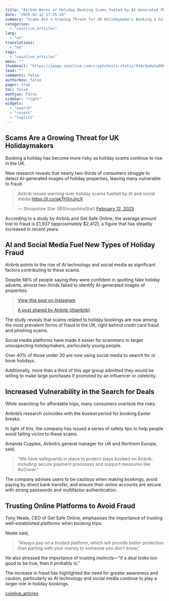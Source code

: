 ```yaml
---
title: "Airbnb Warns of Holiday Booking Scams Fueled by AI-Generated Photos"
date: "2025-02-12 17:35:26"
summary: "Scams Are a Growing Threat for UK Holidaymakers Booking a holiday has become more risky as holiday scams continue to rise in the UK. New research reveals that nearly two-thirds of consumers struggle to detect AI-generated images of holiday properties, leaving many vulnerable to fraud.Airbnb issues warning over holiday scams..."
categories:
  - "coinlive_articles"
lang:
  - "en"
translations:
  - "en"
tags:
  - "coinlive_articles"
menu: ""
thumbnail: "https://image.coinlive.com/cryptotwits-static/54dc9ada1a896792567646181a3826a9.jpeg"
lead: ""
comments: false
authorbox: false
pager: true
toc: false
mathjax: false
sidebar: "right"
widgets:
  - "search"
  - "recent"
  - "taglist"
---
```


Scams Are a Growing Threat for UK Holidaymakers
-----------------------------------------------

Booking a holiday has become more risky as holiday scams continue to rise in the UK.

New research reveals that nearly two-thirds of consumers struggle to detect AI-generated images of holiday properties, leaving many vulnerable to fraud.

> Airbnb issues warning over holiday scams fuelled by AI and social media <https://t.co/ak7HXnJncX>
> 
> — Shropshire Star (@ShropshireStar) [February 12, 2025](https://twitter.com/ShropshireStar/status/1889527535928582522?ref_src=twsrc%5Etfw)

According to a study by Airbnb and Get Safe Online, the average amount lost to fraud is £1,937 (approximately $2,412), a figure that has steadily increased in recent years.

AI and Social Media Fuel New Types of Holiday Fraud
---------------------------------------------------

Airbnb points to the rise of AI technology and social media as significant factors contributing to these scams.

Despite 68% of people saying they were confident in spotting fake holiday adverts, almost two-thirds failed to identify AI-generated images of properties.

> [View this post on Instagram](https://www.instagram.com/p/DFp90RoRC6t/?utm_source=ig_embed&utm_campaign=loading) 
> 
> [A post shared by Airbnb (@airbnb)](https://www.instagram.com/p/DFp90RoRC6t/?utm_source=ig_embed&utm_campaign=loading)

The study reveals that scams related to holiday bookings are now among the most prevalent forms of fraud in the UK, right behind credit card fraud and phishing scams.

Social media platforms have made it easier for scammers to target unsuspecting holidaymakers, particularly young people.

Over 40% of those under 30 are now using social media to search for or book holidays.

Additionally, more than a third of this age group admitted they would be willing to make large purchases if promoted by an influencer or celebrity.

Increased Vulnerability in the Search for Deals
-----------------------------------------------

While searching for affordable trips, many consumers overlook the risks.

Airbnb’s research coincides with the busiest period for booking Easter breaks.

In light of this, the company has issued a series of safety tips to help people avoid falling victim to these scams.

Amanda Cupples, Airbnb’s general manager for UK and Northern Europe, said,

> "We have safeguards in place to protect stays booked on Airbnb, including secure payment processes and support measures like AirCover."

The company advises users to be cautious when making bookings, avoid paying by direct bank transfer, and ensure their online accounts are secure with strong passwords and multifactor authentication.

Trusting Online Platforms to Avoid Fraud
----------------------------------------

Tony Neate, CEO of Get Safe Online, emphasises the importance of trusting well-established platforms when booking trips.

Neate said,

> "Always pay on a trusted platform, which will provide better protection than parting with your money to someone you don’t know,"

He also stressed the importance of trusting instincts—"if a deal looks too good to be true, then it probably is."

The increase in fraud has highlighted the need for greater awareness and caution, particularly as AI technology and social media continue to play a larger role in holiday bookings.

[coinlive_articles](https://www.coinlive.com/news/airbnb-warns-of-holiday-booking-scams-fueled-by-ai-generated-photos)
